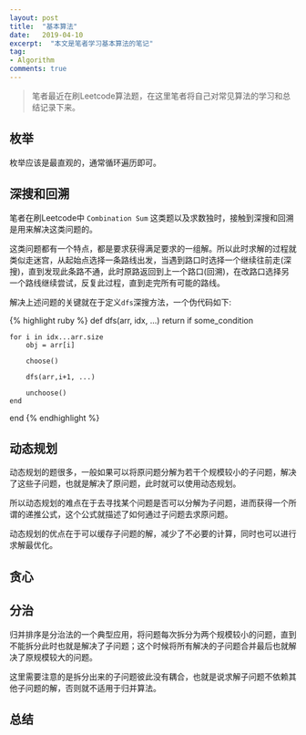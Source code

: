 ```yaml
---
layout: post
title:  "基本算法"
date:   2019-04-10
excerpt:  "本文是笔者学习基本算法的笔记"
tag:
- Algorithm
comments: true
---
```


> 笔者最近在刷Leetcode算法题，在这里笔者将自己对常见算法的学习和总结记录下来。

## 枚举

枚举应该是最直观的，通常循环遍历即可。

## 深搜和回溯

笔者在刷Leetcode中 `Combination Sum` 这类题以及求数独时，接触到深搜和回溯是用来解决这类问题的。

这类问题都有一个特点，都是要求获得满足要求的一组解。所以此时求解的过程就类似走迷宫，从起始点选择一条路线出发，当遇到路口时选择一个继续往前走(深搜)，直到发现此条路不通，此时原路返回到上一个路口(回溯)，在改路口选择另一个路线继续尝试，反复此过程，直到走完所有可能的路线。

解决上述问题的关键就在于定义`dfs`深搜方法，一个伪代码如下:

{% highlight ruby %}
def dfs(arr, idx, ...)
	return if some_condition

	for i in idx...arr.size
		obj = arr[i]

		choose()

		dfs(arr,i+1, ...)

		unchoose()
	end
end
{% endhighlight %}

## 动态规划

动态规划的题很多，一般如果可以将原问题分解为若干个规模较小的子问题，解决了这些子问题，也就是解决了原问题，此时就可以使用动态规划。

所以动态规划的难点在于去寻找某个问题是否可以分解为子问题，进而获得一个所谓的递推公式，这个公式就描述了如何通过子问题去求原问题。

动态规划的优点在于可以缓存子问题的解，减少了不必要的计算，同时也可以进行求解最优化。

## 贪心


## 分治

归并排序是分治法的一个典型应用，将问题每次拆分为两个规模较小的问题，直到不能拆分此时也就是解决了子问题；这个时候将所有解决的子问题合并最后也就解决了原规模较大的问题。

这里需要注意的是拆分出来的子问题彼此没有耦合，也就是说求解子问题不依赖其他子问题的解，否则就不适用于归并算法。

## 总结
